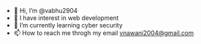 - 👋 Hi, I’m @vabhu2904
- 👀 I have interest in web development
- 🌱 I’m currently learning cyber security
- 📫 How to reach me throgh my email vnawani2004@gmail.com


<!---
vabhu2904/vabhu2904 is a ✨ special ✨ repository because its `README.md` (this file) appears on your GitHub profile.
You can click the Preview link to take a look at your changes.
--->
